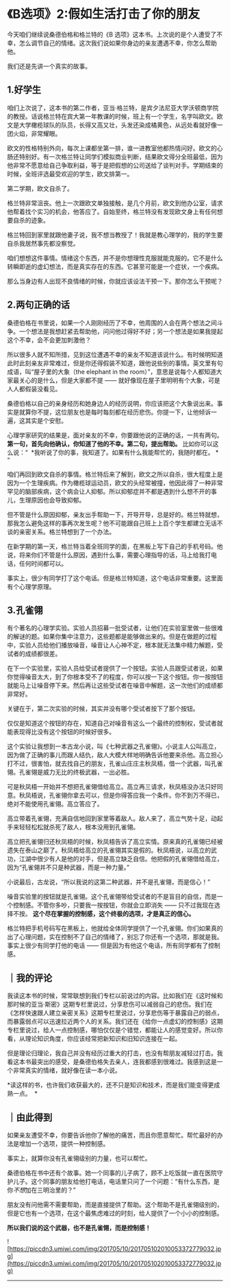 # 《B选项》2:假如生活打击了你的朋友

今天咱们继续说桑德伯格和格兰特的《B 选项》这本书。上次说的是个人遭受了不幸，怎么调节自己的情绪。这次我们说如果你身边的亲友遭遇不幸，你怎么帮助他。

我们还是先讲一个真实的故事。

## 1.好学生

咱们上次说了，这本书的第二作者，亚当·格兰特，是宾夕法尼亚大学沃顿商学院的教授。话说格兰特在宾大第一年教课的时候，班上有一个学生，名字叫欧文。欧文是大学橄榄球队的队员，长得又高又壮，头发还染成橘黄色，从远处看就好像一团火焰，非常耀眼。

欧文的性格特别外向，每次上课都坐第一排，谁一进教室他都热情问好。欧文的心肠还特别好。有一次格兰特让同学们模拟商业判断，结果欧文得分全班最低，因为他非常不愿意给自己争取利益，等于是把假想的公司送给了谈判对手。学期结束的时候，全班评选最受欢迎的学生，欧文排第一。

第二学期，欧文自杀了。

格兰特非常沮丧。他上一次跟欧文单独接触，是几个月前，欧文到他办公室，请求他帮着找个实习的机会，他答应了。自始至终，格兰特没有发现欧文身上有任何想要自杀的迹象。

格兰特回到家里就跟他妻子说，我不想当教授了！我就是教心理学的，我的学生要自杀我居然事先都没察觉。

咱们想想这件事情。情绪这个东西，并不是你想理性克服就能克服的。它不是什么转瞬即逝的虚幻想法，而是真实存在的东西。它甚至可能是一个症状，一个疾病。

那么当身边有人出现不良情绪的时候，你就应该设法干预一下。那你怎么干预呢？

## 2.两句正确的话

桑德伯格在书里说，如果一个人刚刚经历了不幸，他周围的人会在两个想法之间斗争。一个想法是我想赶紧去帮助他，问问他过得好不好；另一个想法是如果我提起这个不幸，会不会更加刺激他？

所以很多人就不知所措，见到这位遭遇不幸的亲友不知道该说什么。有时候明知道此时此刻亲友非常难过，但是你还得假装不知道，跟他说些别的事情。英文里有句成语，叫“屋子里的大象（the elephant in the room）”，意思是说每个人都知道大家最关心的是什么，但是大家都不提 —— 就好像现在屋子里明明有个大象，可是人人都假装没看见。

桑德伯格以自己的亲身经历和她身边人的经历说明，你应该把这个大象说出来。事实是就算你不提，这位朋友也是每时每刻都在经历悲伤。你提一下，让他倾诉一遍，这其实是个安慰。

心理学家研究的结果是，面对亲友的不幸，你要跟他说的正确的话，一共有两句。 **第一句，首先向他确认，你知道了他的不幸。第二句，提出帮助。** 比如你可以这么说：“  *我听说了你的事，我知道了。如果有什么我能帮忙的，我随时都在。 * ”

咱们再回到欧文自杀的事情。格兰特后来了解到，欧文之所以自杀，很大程度上是因为一个生理疾病。作为橄榄球运动员，欧文的头经常被撞，他因此得了一种非常罕见的脑部疾病，这个病会让人抑郁。所以抑郁症并不都是遇到什么想不开的事儿，生理原因也会导致抑郁。

但不管是什么原因抑郁，亲友出手帮助一下，开导开导，总是好的。格兰特就想，那我怎么避免这样的事再次发生呢？他不可能跟自己班上上百个学生都建立无话不谈的亲密关系。格兰特想到了一个办法。

在新学期的第一天，格兰特当着全班同学的面，在黑板上写下自己的手机号码。他说，将来你们不管是什么原因，遇到什么事，需要心理指导的话，马上给我打电话，任何时间都可以。

事实上，很少有同学打了这个电话。但是格兰特知道，这个电话非常重要。这里面有个心理学原理。

## 3.孔雀翎

有个著名的心理学实验。实验人员招募一批受试者，让他们在实验室里做一些很难的解谜的题。如果你集中注意力，这些题都是能够做出来的。但是在做题的过程中，实验人员给他们播放噪音，噪音让人心神不定，根本就无法集中精力解题，受试者的成绩都很差。

在下一个实验里，实验人员给受试者提供了一个按钮。实验人员跟受试者说，如果你觉得噪音太大，到了你根本受不了的程度，你可以按一下这个按钮。你一按按钮就能马上让噪音停下来。然后再让这些受试者在噪音中解题，这一次他们的成绩都非常好。

关键在于，第二次实验的时候，其实并没有哪个受试者按下了那个按钮。

仅仅是知道这个按钮的存在，知道自己对噪音有这么一个最终的控制权，受试者就能表现得比没有这个按钮的时候好很多。

这个实验让我想到一本古龙小说，叫《七种武器之孔雀翎》。小说主人公叫高立，因为做了正确的事儿而跟人结仇，敌人大模大样地明确告诉他要来杀他。高立担心打不过，很害怕，就去找自己的朋友，孔雀山庄庄主秋凤梧，借一个武器，叫孔雀翎。孔雀翎是威力无比的终极武器，一出必胜。

可是秋凤梧一开始并不想把孔雀翎借给高立。高立再三请求，秋凤梧没办法只好同意。秋凤梧说，孔雀翎你拿去可以，但是你得答应我一个条件。你不到万不得已，绝对不能使用孔雀翎。高立答应了。

高立带着孔雀翎，充满自信地回到家里等着敌人。敌人来了，高立气势十足，动起手来轻轻松松就杀死了敌人，根本没用到孔雀翎。

高立把孔雀翎归还秋凤梧的时候，秋凤梧告诉了高立实情。原来真的孔雀翎已经被遗失在泰山之巅了。秋凤梧给高立的孔雀翎其实是假的。秋凤梧说，以高立的武功，江湖中很少有人是他的对手，但是高立缺乏自信。他把假的孔雀翎借给高立，因为“孔雀翎并不只是种武器，而是一种力量。”

小说最后，古龙说，“所以我说的这第二种武器，并不是孔雀翎，而是信心！”

噪音实验里的按钮就是孔雀翎。这个孔雀翎带给受试者的不是盲目的自信，而是一个控制感。不管你多吵，只要我一按按钮，你就会立即消失 —— 只不过我现在选择不按。 **这个尽在掌握的控制感，这个终极的选项，才是真正的信心。**

格兰特把手机号码写在黑板上，他就给全体同学提供了一个孔雀翎。你们如果真的出了心理问题，实在控制不了自己的情绪了，别忘了你还有一个选项，那就是我。事实上很少有同学打他的电话 —— 但是因为有他这个电话，所有同学都有了控制感。

## ｜我的评论

我读这本书的时候，常常联想到我们专栏以前说过的内容。比如我们在《这时候和那时候的亚当·斯密》这期专栏里说过，分享悲伤可以减弱自己的悲伤。我们在《怎样快速跟人建立亲密关系》这期专栏里说过，分享悲伤等于暴露自己的弱点，而暴露弱点可以迅速拉近两个人的关系。我们还在《给你一点虚幻的控制感》这期专栏里说过，给人一点控制感，哪怕仅仅是个错觉，都能让人的感觉变好。所以你看，从理论知识角度，你应该经常把新知识和旧知识连接在一起。

但是理论归理论，我自己并没有经历过重大的打击，也没有帮朋友减轻过打击。我看这本书最突出的感受，是桑德伯格失去亲人，连我都感到很难过。我感到这是一个非常真实的情绪，就好像在读一本小说。

 *读这样的书，也许我们收获最大的，还不只是知识和技术，而是我们能变得更成熟一点。  *

## ｜由此得到

如果亲友遭受不幸，你要告诉他你了解他的痛苦，而且你愿意帮忙。帮忙最好的办法是增加一个选项，提供一种控制感。

事实上，就算你没有孔雀翎级别的力量，也可以帮忙。

桑德伯格在书中还有个故事。她一个同事的儿子病了，顾不上吃饭就一直在医院守护儿子。这个同事的朋友给他打电话，电话里只问了一个问题：“有什么东西，是你*不想*加在三明治里的？”

朋友没有问他需不需要帮助，而是直接提供了帮助。这个帮助不是孔雀翎级别的，但是它也有一个选项，在这个最焦虑难过的时刻，给人提供了一个小小的控制感。

 **所以我们说的这个武器，也不是孔雀翎，而是控制感！**  

![https://piccdn3.umiwi.com/img/201705/10/201705102010053372779032.jpg](https://piccdn3.umiwi.com/img/201705/10/201705102010053372779032.jpg)

---
